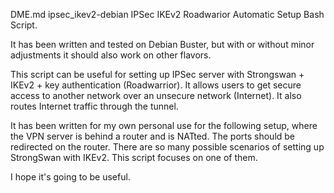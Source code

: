 DME.md
ipsec_ikev2-debian
IPSec IKEv2 Roadwarior Automatic Setup Bash Script.

It has been written and tested on Debian Buster, but with or without minor adjustments it should also work on other flavors.

This script can be useful for setting up IPSec server with Strongswan + IKEv2 + key authentication (Roadwarrior). It allows users to get secure access to another network over an unsecure network (Internet). It also routes Internet traffic through the tunnel.

It has been written for my own personal use for the following setup, where the VPN server is behind a router and is NATted. The ports should be redirected on the router. There are so many possible scenarios of setting up StrongSwan with IKEv2. This script focuses on one of them.

I hope it's going to be useful.
